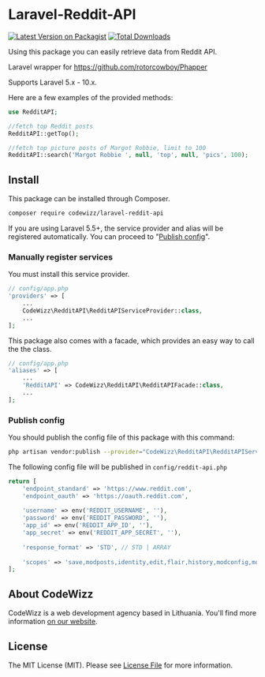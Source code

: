 # Laravel-Reddit-API

[![Latest Version on Packagist](https://img.shields.io/packagist/v/codewizz/laravel-reddit-api.svg?style=flat-square)](https://packagist.org/packages/codewizz/laravel-reddit-api)
[![Total Downloads](https://img.shields.io/packagist/dt/codewizz/laravel-reddit-api.svg?style=flat-square)](https://packagist.org/packages/codewizz/laravel-reddit-api)

Using this package you can easily retrieve data from Reddit API.

Laravel wrapper for https://github.com/rotorcowboy/Phapper

Supports Laravel 5.x - 10.x.

Here are a few examples of the provided methods:
```php
use RedditAPI;

//fetch top Reddit posts
RedditAPI::getTop();

//fetch top picture posts of Margot Robbie, limit to 100
RedditAPI::search('Margot Robbie ', null, 'top', null, 'pics', 100);
```

## Install

This package can be installed through Composer.

``` bash
composer require codewizz/laravel-reddit-api
```

If you are using Laravel 5.5+, the service provider and alias will be registered automatically. You can proceed to "[Publish config](#publish-config)".

### Manually register services

You must install this service provider.

```php
// config/app.php
'providers' => [
    ...
    CodeWizz\RedditAPI\RedditAPIServiceProvider::class,
    ...
];
```

This package also comes with a facade, which provides an easy way to call the the class.

```php
// config/app.php
'aliases' => [
    ...
    'RedditAPI' => CodeWizz\RedditAPI\RedditAPIFacade::class,
    ...
];
```

### Publish config

You should publish the config file of this package with this command:

``` bash
php artisan vendor:publish --provider="CodeWizz\RedditAPI\RedditAPIServiceProvider"
```

The following config file will be published in `config/reddit-api.php`

```php
return [
    'endpoint_standard' => 'https://www.reddit.com',
    'endpoint_oauth' => 'https://oauth.reddit.com',
    
    'username' => env('REDDIT_USERNAME', ''),
    'password' => env('REDDIT_PASSWORD', ''),
    'app_id' => env('REDDIT_APP_ID', ''),
    'app_secret' => env('REDDIT_APP_SECRET', ''),
    
    'response_format' => 'STD', // STD | ARRAY
    
    'scopes' => 'save,modposts,identity,edit,flair,history,modconfig,modflair,modlog,modposts,modwiki,mysubreddits,privatemessages,read,report,submit,subscribe,vote,wikiedit,wikiread'
];
```


## About CodeWizz
CodeWizz is a web development agency based in Lithuania. You'll find more information [on our website](https://codewizz.com).

## License

The MIT License (MIT). Please see [License File](LICENSE.md) for more information.
